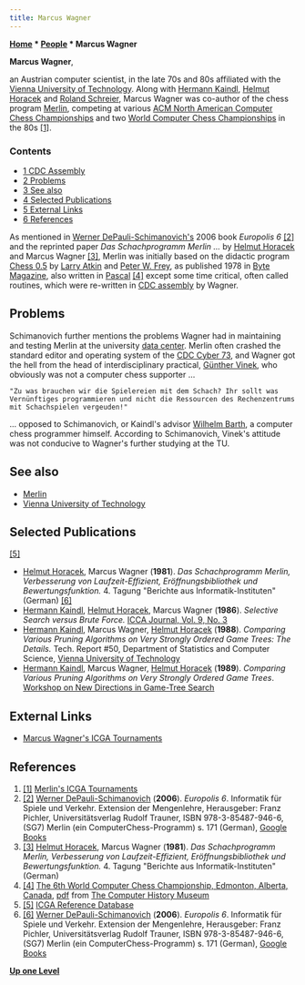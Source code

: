 ```yaml
---
title: Marcus Wagner
---
```

**[Home](Home "Home") \* [People](People "People") \* Marcus Wagner**


**Marcus Wagner**,  

an Austrian computer scientist, in the late 70s and 80s affiliated with the [Vienna University of Technology](Vienna_University_of_Technology "Vienna University of Technology"). Along with [Hermann Kaindl](Hermann_Kaindl "Hermann Kaindl"), [Helmut Horacek](Helmut_Horacek "Helmut Horacek") and [Roland Schreier](index.php?title=Roland_Schreier&action=edit&redlink=1 "Roland Schreier (page does not exist)"), Marcus Wagner was co-author of the chess program [Merlin](Merlin "Merlin"), competing at various [ACM North American Computer Chess Championships](ACM_North_American_Computer_Chess_Championship "ACM North American Computer Chess Championship") and two [World Computer Chess Championships](World_Computer_Chess_Championship "World Computer Chess Championship") in the 80s <a id="cite-note-1" href="#cite-ref-1">[1]</a>.



### Contents


* [1 CDC Assembly](#cdc-assembly)
* [2 Problems](#problems)
* [3 See also](#see-also)
* [4 Selected Publications](#selected-publications)
* [5 External Links](#external-links)
* [6 References](#references)






As mentioned in [Werner DePauli-Schimanovich's](Werner_Schimanovich "Werner Schimanovich") 2006 book *Europolis 6* <a id="cite-note-2" href="#cite-ref-2">[2]</a> and the reprinted paper *Das Schachprogramm Merlin ...* by [Helmut Horacek](Helmut_Horacek "Helmut Horacek") and Marcus Wagner <a id="cite-note-3" href="#cite-ref-3">[3]</a>, Merlin was initially based on the didactic program [Chess 0.5](Chess_0.5 "Chess 0.5") by [Larry Atkin](Larry_Atkin "Larry Atkin") and [Peter W. Frey](Peter_W._Frey "Peter W. Frey"), as published 1978 in [Byte Magazine](Byte_Magazine "Byte Magazine"), also written in [Pascal](Pascal "Pascal") <a id="cite-note-4" href="#cite-ref-4">[4]</a> except some time critical, often called routines, which were re-written in [CDC assembly](Assembly "Assembly") by Wagner.



## Problems


Schimanovich further mentions the problems Wagner had in maintaining and testing Merlin at the university [data center](https://en.wikipedia.org/wiki/Data_center). Merlin often crashed the standard editor and operating system of the [CDC Cyber 73](CDC_Cyber "CDC Cyber"), and Wagner got the hell from the head of interdisciplinary practical, [Günther Vinek](http://de.wikipedia.org/wiki/G%C3%BCnther_Vinek), who obviously was not a computer chess supporter ...




```
"Zu was brauchen wir die Spielereien mit dem Schach? Ihr sollt was Vernünftiges programmieren und nicht die Ressourcen des Rechenzentrums mit Schachspielen vergeuden!" 

```

... opposed to Schimanovich, or Kaindl's advisor [Wilhelm Barth](Wilhelm_Barth "Wilhelm Barth"), a computer chess programmer himself. According to Schimanovich, Vinek's attitude was not conducive to Wagner's further studying at the TU.



## See also


* [Merlin](Merlin "Merlin")
* [Vienna University of Technology](Vienna_University_of_Technology "Vienna University of Technology")


## Selected Publications


<a id="cite-note-5" href="#cite-ref-5">[5]</a>



* [Helmut Horacek](Helmut_Horacek "Helmut Horacek"), Marcus Wagner (**1981**). *Das Schachprogramm Merlin, Verbesserung von Laufzeit-Effizient, Eröffnungsbibliothek und Bewertungsfunktion.* 4. Tagung "Berichte aus Informatik-Instituten" (German) <a id="cite-note-6" href="#cite-ref-6">[6]</a>
* [Hermann Kaindl](Hermann_Kaindl "Hermann Kaindl"), [Helmut Horacek](Helmut_Horacek "Helmut Horacek"), Marcus Wagner (**1986**). *Selective Search versus Brute Force.* [ICCA Journal, Vol. 9, No. 3](ICGA_Journal#9_3 "ICGA Journal")
* [Hermann Kaindl](Hermann_Kaindl "Hermann Kaindl"), Marcus Wagner, [Helmut Horacek](Helmut_Horacek "Helmut Horacek") (**1988**). *Comparing Various Pruning Algorithms on Very Strongly Ordered Game Trees: The Details.* Tech. Report #50, Department of Statistics and Computer Science, [Vienna University of Technology](Vienna_University_of_Technology "Vienna University of Technology")
* [Hermann Kaindl](Hermann_Kaindl "Hermann Kaindl"), Marcus Wagner, [Helmut Horacek](Helmut_Horacek "Helmut Horacek") (**1989**). *Comparing Various Pruning Algorithms on Very Strongly Ordered Game Trees*. [Workshop on New Directions in Game-Tree Search](WCCC_1989#Workshop "WCCC 1989")


## External Links


* [Marcus Wagner's ICGA Tournaments](https://www.game-ai-forum.org/icga-tournaments/person.php?id=379)


## References


1. <a id="cite-ref-1" href="#cite-note-1">[1]</a> [Merlin's ICGA Tournaments](https://www.game-ai-forum.org/icga-tournaments/program.php?id=353)
2. <a id="cite-ref-2" href="#cite-note-2">[2]</a> [Werner DePauli-Schimanovich](Werner_Schimanovich "Werner Schimanovich") (**2006**). *Europolis 6*. Informatik für Spiele und Verkehr. Extension der Mengenlehre, Herausgeber: Franz Pichler, Universitätsverlag Rudolf Trauner, ISBN 978-3-85487-946-6, (SG7) Merlin (ein ComputerChess-Programm) s. 171 (German), [Google Books](http://books.google.com/books?id=Gf4WibmHVbcC&pg=PA175&lpg=PA175&source=bl&ots=YPtaHAp3Z4&sig=DNRPh11heo8Q1zS3UOBe0qoCF-8&hl=en&ei=0GmnTMX1GMfJswaL-NivDA&sa=X&oi=book_result&ct=result&resnum=1&ved=0CBgQ6AEwAA#v=onepage&q&f=false)
3. <a id="cite-ref-3" href="#cite-note-3">[3]</a> [Helmut Horacek](Helmut_Horacek "Helmut Horacek"), Marcus Wagner (**1981**). *Das Schachprogramm Merlin, Verbesserung von Laufzeit-Effizient, Eröffnungsbibliothek und Bewertungsfunktion.* 4. Tagung "Berichte aus Informatik-Instituten" (German)
4. <a id="cite-ref-4" href="#cite-note-4">[4]</a> [The 6th World Computer Chess Championship, Edmonton, Alberta, Canada](http://www.computerhistory.org/chess/full_record.php?iid=doc-434fea055cbb3), [pdf](http://archive.computerhistory.org/projects/chess/related_materials/text/3-1%20and%203-2%20and%203-3%20and%204-3.1989_WCCC/1989%20WCCC.062302028.sm.pdf) from [The Computer History Museum](The_Computer_History_Museum "The Computer History Museum")
5. <a id="cite-ref-5" href="#cite-note-5">[5]</a> [ICGA Reference Database](ICGA_Journal#RefDB "ICGA Journal")
6. <a id="cite-ref-6" href="#cite-note-6">[6]</a> [Werner DePauli-Schimanovich](Werner_Schimanovich "Werner Schimanovich") (**2006**). *Europolis 6*. Informatik für Spiele und Verkehr. Extension der Mengenlehre, Herausgeber: Franz Pichler, Universitätsverlag Rudolf Trauner, ISBN 978-3-85487-946-6, (SG7) Merlin (ein ComputerChess-Programm) s. 171 (German), [Google Books](http://books.google.com/books?id=Gf4WibmHVbcC&pg=PA175&lpg=PA175&source=bl&ots=YPtaHAp3Z4&sig=DNRPh11heo8Q1zS3UOBe0qoCF-8&hl=en&ei=0GmnTMX1GMfJswaL-NivDA&sa=X&oi=book_result&ct=result&resnum=1&ved=0CBgQ6AEwAA#v=onepage&q&f=false)

**[Up one Level](People "People")**







 
